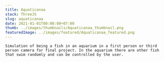 ```yaml
---
title: Aquaticanaa
stack: ThreeJS
slug: aquaticanaa
date: 2021-01-01T00:00:00+07:00
thumb: ../images/thumbnails/Aquaticanaa_thumbnail.png
featuredImage: ../images/featured/Aquaticanaa_featured.png
---
```


<!-- ### Aquaticana -->

    Simulation of being a fish in an aquarium in a first person or third person camera for final project. In the aquarium there are other fish that swim randomly and can be controlled by the user.

